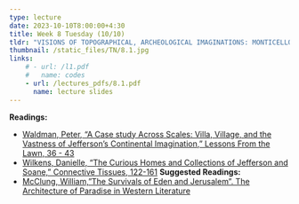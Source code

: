 ```yaml
---
type: lecture
date: 2023-10-10T8:00:00+4:30
title: Week 8 Tuesday (10/10)
tldr: "VISIONS OF TOPOGRAPHICAL, ARCHEOLOGICAL IMAGINATIONS: MONTICELLO (1770-1826)"
thumbnail: /static_files/TN/8.1.jpg
links: 
    # - url: /l1.pdf
    #   name: codes
    - url: /lectures_pdfs/8.1.pdf
      name: lecture slides
---
```

**Readings:**
- [Waldman, Peter, “A Case study Across Scales: Villa, Village, and the Vastness of Jefferson’s Continental Imagination,” Lessons From the Lawn, 36 - 43](/readings_pdfs/week2/TH/r1.pdf)
- [Wilkens, Danielle, “The Curious Homes and Collections of Jefferson and Soane,” Connective Tissues, 122-161](/readings_pdfs/week2/TH/r2.pdf)
**Suggested Readings:**
- [McClung, William,”The Survivals of Eden and Jerusalem”. The Architecture of Paradise in Western Literature](/readings_pdfs/week2/TH/r3.pdf)


